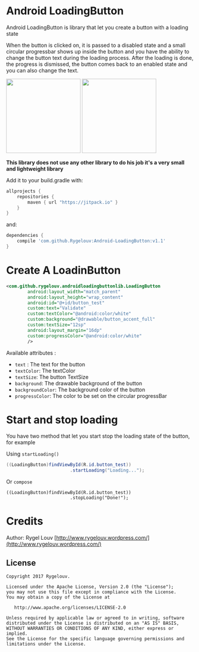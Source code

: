# Android LoadingButton

Android LoadingButton is library that let you create a button with a loading state

When the button is clicked on, it is passed to a disabled state and a small circular progressbar shows up inside the button
and you have the ability to change the button text during the loading process.
After the loading is done, the progress is dismissed, the button comes back to an enabled state
and you can also change the text.

<img src="https://github.com/Rygelouv/Android-LoadingButton/blob/master/Screenshot_1506014029.png" width="200">
<img src="https://github.com/Rygelouv/Android-LoadingButton/blob/master/Screenshot_1506014020.png" width="200">


**This library does not use any other library to do his job it's a very small and lightweight library**

Add it to your build.gradle with:
```gradle
allprojects {
    repositories {
        maven { url "https://jitpack.io" }
    }
}
```
and:

```gradle
dependencies {
    compile 'com.github.Rygelouv:Android-LoadingButton:v1.1'
}
```

# Create A LoadinButton

```xml
<com.github.rygelouv.androidloadingbuttonlib.LoadingButton
        android:layout_width="match_parent"
        android:layout_height="wrap_content"
        android:id="@+id/button_test"
        custom:text="Validate"
        custom:textColor="@android:color/white"
        custom:background="@drawable/button_accent_full"
        custom:textSize="12sp"
        android:layout_margin="16dp"
        custom:progressColor="@android:color/white"
        />
````

Available attributes :
- `text` : The text for the button
- `textColor`: The textColor
- `textSize`: The button TextSize
- `background`: The drawable background of the button
- `backgroundColor`: The background color of the button
- `progressColor`: The color to be set on the circular progressBar

# Start and stop loading

You have two method that let you start stop the loading state of the button, for example

Using `startLoading()`

```java
((LoadingButton)findViewById(R.id.button_test))
                        .startLoading("Loading...");
```

Or `compose`

```
((LoadingButton)findViewById(R.id.button_test))
                        .stopLoading("Done!");
```

# Credits

Author: Rygel Louv [http://www.rygelouv.wordpress.com/](http://www.rygelouv.wordpress.com/)


License
--------

    Copyright 2017 Rygelouv.

    Licensed under the Apache License, Version 2.0 (the "License");
    you may not use this file except in compliance with the License.
    You may obtain a copy of the License at

       http://www.apache.org/licenses/LICENSE-2.0

    Unless required by applicable law or agreed to in writing, software
    distributed under the License is distributed on an "AS IS" BASIS,
    WITHOUT WARRANTIES OR CONDITIONS OF ANY KIND, either express or implied.
    See the License for the specific language governing permissions and
    limitations under the License.